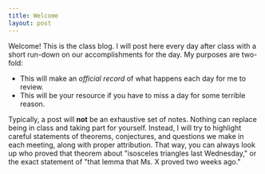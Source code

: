 ```yaml
---
title: Welcome
layout: post
---
```


Welcome! This is the class blog. I will post here every day after class with a
short run-down on our accomplishments for the day. My purposes are two-fold:

* This will make an _official record_ of what happens each day for me to review.
* This will be your resource if you have to miss a day for some terrible reason.

Typically, a post will **not** be an exhaustive set of notes. Nothing can replace
being in class and taking part for yourself. Instead, I will try to highlight
careful statements of theorems, conjectures, and questions we make in each meeting,
along with proper attribution. That way, you can always look up who proved that
theorem about "isosceles triangles last Wednesday," or the exact statement of
"that lemma that Ms. X proved two weeks ago."
